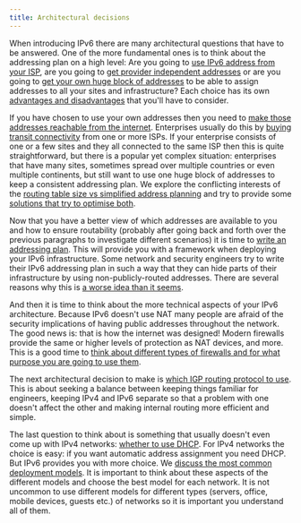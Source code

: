 ```yaml
---
title: Architectural decisions
---
```


When introducing IPv6 there are many architectural questions that have to be
answered.  One of the more fundamental ones is to think about the addressing
plan on a high level: 
Are you going to [use IPv6 address from your ISP](use_PA), 
are you going to [get provider independent addresses](use_PI) 
or are you going to [get your own huge block of addresses](become_LIR) 
to be able to assign addresses to all your sites and infrastructure?
Each choice has its own [advantages and disadvantages](discuss_PI_PA_LIR) that you'll have to consider.

If you have chosen to use your own addresses then you need to [make those
addresses reachable from the internet](routability).  Enterprises usually do
this by [buying transit connectivity](connect_transit) from one or more
ISPs.  If your enterprise consists of one or a few sites and they all connected to
the same ISP then this is quite straightforward, but there is a popular yet
complex situation: enterprises that have many sites, sometimes spread over
multiple countries or even multiple continents, but still want to use one
huge block of addresses to keep a consistent addressing plan.  We explore
the conflicting interests of the [routing table size vs simplified address
planning](routing_vs_addressing) and try to provide some [solutions that try
to optimise both](deaggregation_solutions).

Now that you have a better view of which addresses are available to you and
how to ensure routability (probably after going back and forth over the
previous paragraphs to investigate different scenarios) it is time to [write
an addressing plan](addressing_plan).  This will provide you with a
framework when deploying your IPv6 infrastructure.  Some network and
security engineers try to write their IPv6 addressing plan in such a way
that they can hide parts of their infrastructure by using
non-publicly-routed addresses.  There are several reasons why this is [a
worse idea than it seems](unroutable_infra_addresses).

And then it is time to think about the more technical aspects of your IPv6
architecture.  Because IPv6 doesn't use NAT many people are afraid of the
security implications of having public addresses throughout the network. 
The good news is: that is how the internet was designed!  Modern firewalls
provide the same or higher levels of protection as NAT devices, and more.  This is a
good time to [think about different types of firewalls and for what purpose
you are going to use them](consider_firewalls).

The next architectural decision to make is [which IGP routing protocol to
use](choose_igp).  This is about seeking a balance between keeping things
familiar for engineers, keeping IPv4 and IPv6 separate so that a problem
with one doesn't affect the other and making internal routing more efficient
and simple.

The last question to think about is something that usually doesn't even come
up with IPv4 networks: [whether to use DHCP](why_dhcp).  For IPv4 networks
the choice is easy: if you want automatic address assignment you need DHCP. 
But IPv6 provides you with more choice.  We [discuss the most common
deployment models](discuss_lan_models).  It is important to think about
these aspects of the different models and choose the best model for each
network.  It is not uncommon to use different models for different types
(servers, office, mobile devices, guests etc.) of networks so it is
important you understand all of them.
